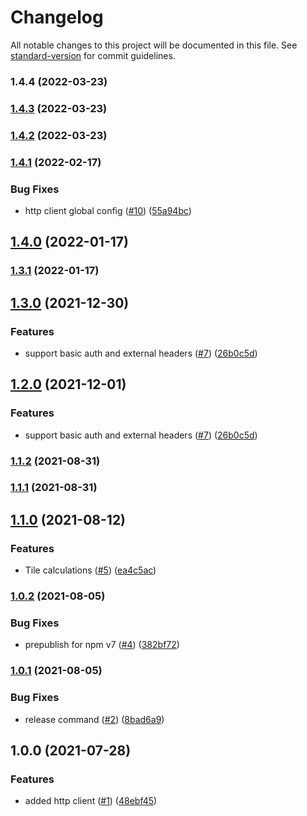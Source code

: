 # Changelog

All notable changes to this project will be documented in this file. See [standard-version](https://github.com/conventional-changelog/standard-version) for commit guidelines.

### 1.4.4 (2022-03-23)

### [1.4.3](https://github.com/MapColonies/mc-utils/compare/v1.4.1...v1.4.3) (2022-03-23)

### [1.4.2](https://github.com/MapColonies/mc-utils/compare/v1.4.1...v1.4.2) (2022-03-23)

### [1.4.1](https://github.com/MapColonies/mc-utils/compare/v1.4.0...v1.4.1) (2022-02-17)


### Bug Fixes

* http client global config ([#10](https://github.com/MapColonies/mc-utils/issues/10)) ([55a94bc](https://github.com/MapColonies/mc-utils/commit/55a94bc38ebefaface019d8e2535728386734e88))

## [1.4.0](https://github.com/MapColonies/mc-utils/compare/v1.3.0...v1.4.0) (2022-01-17)

### [1.3.1](https://github.com/MapColonies/mc-utils/compare/v1.3.0...v1.3.1) (2022-01-17)

## [1.3.0](https://github.com/MapColonies/mc-utils/compare/v1.1.2...v1.3.0) (2021-12-30)


### Features

* support basic auth and external headers ([#7](https://github.com/MapColonies/mc-utils/issues/7)) ([26b0c5d](https://github.com/MapColonies/mc-utils/commit/26b0c5d79ab38c6346de611dd415cf9e64bf1123))

## [1.2.0](https://github.com/MapColonies/mc-utils/compare/v1.1.2...v1.2.0) (2021-12-01)


### Features

* support basic auth and external headers ([#7](https://github.com/MapColonies/mc-utils/issues/7)) ([26b0c5d](https://github.com/MapColonies/mc-utils/commit/26b0c5d79ab38c6346de611dd415cf9e64bf1123))

### [1.1.2](https://github.com/MapColonies/mc-utils/compare/v1.1.0...v1.1.2) (2021-08-31)

### [1.1.1](https://github.com/MapColonies/mc-utils/compare/v1.1.0...v1.1.1) (2021-08-31)

## [1.1.0](https://github.com/MapColonies/mc-utils/compare/v1.0.2...v1.1.0) (2021-08-12)


### Features

* Tile calculations ([#5](https://github.com/MapColonies/mc-utils/issues/5)) ([ea4c5ac](https://github.com/MapColonies/mc-utils/commit/ea4c5ac0941c7ee3d7c999e4034c0c44339db643))

### [1.0.2](https://github.com/MapColonies/mc-utils/compare/v1.0.1...v1.0.2) (2021-08-05)


### Bug Fixes

* prepublish for npm v7 ([#4](https://github.com/MapColonies/mc-utils/issues/4)) ([382bf72](https://github.com/MapColonies/mc-utils/commit/382bf7236622668fd213bfa86911288d33cb24da))

### [1.0.1](https://github.com/MapColonies/mc-utils/compare/v1.0.0...v1.0.1) (2021-08-05)


### Bug Fixes

* release command ([#2](https://github.com/MapColonies/mc-utils/issues/2)) ([8bad6a9](https://github.com/MapColonies/mc-utils/commit/8bad6a98de6359aa94ca22723a5ab7968e8b22a1))

## 1.0.0 (2021-07-28)


### Features

* added http client ([#1](https://github.com/MapColonies/mc-utils/issues/1)) ([48ebf45](https://github.com/MapColonies/mc-utils/commit/48ebf45a62f07ae71cb1b23e8a6ad662da56590f))
